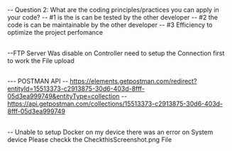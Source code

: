 ##

-- Question 2: What are the coding principles/practices you can apply in your
code?
-- #1 is the is can be tested by the other developer 
-- #2 the code is can be maintainable by the other developer 
-- #3 Efficiency to optimize the project perfomance 
##
--FTP Server Was disable on Controller need to setup the Connection first to work the File upload 

##
--- POSTMAN API 
-- https://elements.getpostman.com/redirect?entityId=15513373-c2913875-30d6-403d-8fff-05d3ea999749&entityType=collection
-- https://api.getpostman.com/collections/15513373-c2913875-30d6-403d-8fff-05d3ea999749



## 
-- Unable to setup Docker on my device there was an error on System device  Please checkk the CheckthisScreenshot.png File 